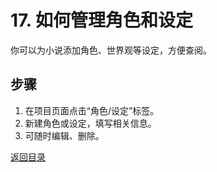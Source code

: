 # 17. 如何管理角色和设定

你可以为小说添加角色、世界观等设定，方便查阅。

## 步骤
1. 在项目页面点击“角色/设定”标签。
2. 新建角色或设定，填写相关信息。
3. 可随时编辑、删除。

[返回目录](00-目录.md)
